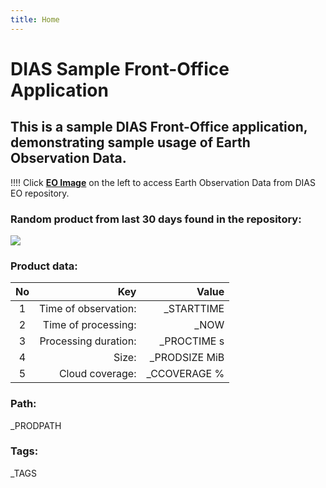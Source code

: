 ```yaml
---
title: Home
---
```


# DIAS Sample Front-Office Application
## This is a sample DIAS Front-Office application, demonstrating sample usage of Earth Observation Data.

!!!! Click **[EO Image](../eo_images/)** on the left to access Earth Observation Data from DIAS EO repository.

### Random product from last 30 days found in the repository:



![](_PRODURL)


### Product data:

| No  | Key                  | Value                |
|:---:| --------------------:| --------------------:|
| 1   | Time of observation: | _STARTTIME           |
| 2   | Time of processing:  | _NOW           |
| 3   | Processing duration: | _PROCTIME s |
| 4   | Size:                | _PRODSIZE MiB |
| 5   | Cloud coverage:      | _CCOVERAGE % |

### Path:
_PRODPATH


### Tags:
_TAGS
